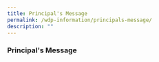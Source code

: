 ```yaml
---
title: Principal's Message
permalink: /wdp-information/principals-message/
description: ""
---
```

### **Principal's Message**
